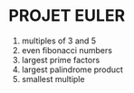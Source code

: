 # PROJET EULER

1. multiples of 3 and 5 
2. even fibonacci numbers
3. largest prime factors
4. largest palindrome product
5. smallest multiple

